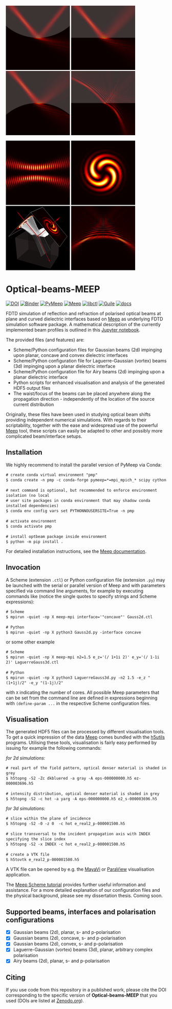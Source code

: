 ![concave](scripts/Gauss_2d/img/concave_intensity_cropped_rotated_resized.png)
![planar](scripts/Gauss_2d/img/planar_intensity_cropped_rotated_resized.png)
![convex](scripts/Gauss_2d/img/convex_intensity_cropped_rotated_resized.png)
![Airy](scripts/Airy_2d/img/Airy_beam_M_0_W_4_scattering.png)

![snap](scripts/Laguerre_Gauss_3d/img/vortex_beam_m_2_longitudinal_resized.png)
![snap](scripts/Laguerre_Gauss_3d/img/vortex_beam_m_2_transverse_resized.png)
![snap](scripts/Laguerre_Gauss_3d/img/vortex_beam_m_2_3d_half_resized.png)
![Airy](scripts/Airy_2d/img/Airy_beam_M_0_W_4_free_space.png)

# Optical-beams-MEEP
[![DOI](https://zenodo.org/badge/91711821.svg)](https://zenodo.org/badge/latestdoi/91711821)
[![Binder](https://mybinder.org/badge_logo.svg)](https://mybinder.org/v2/gh/DanielKotik/Optical-beams-MEEP/master?filepath=beam_profiles.ipynb)
[![PyMeep](https://img.shields.io/badge/PyMeep-1.12.0-success)](https://img.shields.io/badge/PyMeep-1.12.0-success)
[![Meep](https://img.shields.io/badge/Meep-1.7.0-success)](https://github.com/NanoComp/meep)
[![libctl](https://img.shields.io/badge/libctl-4.1.4-success)](https://github.com/NanoComp/libctl/)
[![Guile](https://img.shields.io/badge/Guile-2.2.3--4-success)](https://www.gnu.org/software/guile/)
[![docs](https://github.com/DanielKotik/Optical-beams-MEEP/actions/workflows/gh-pages.yml/badge.svg)](https://github.com/DanielKotik/Optical-beams-MEEP/actions/workflows/gh-pages.yml)

FDTD simulation of reflection and refraction of polarised optical beams at plane and curved dielectric interfaces based on [Meep](https://github.com/stevengj/meep) as underlying FDTD simulation software package. A mathematical description of the currently implemented beam profiles is outlined in this [Jupyter notebook](https://github.com/DanielKotik/Optical-beams-MEEP/blob/master/beam_profiles.ipynb).

The provided files (and features) are:
*   Scheme/Python configuration files for Gaussian beams (2d) impinging upon planar, concave and convex dielectric interfaces
*   Scheme/Python configuration file for Laguerre-Gaussian (vortex) beams (3d) impinging upon a planar dielectric interface
*   Scheme/Python configuration file for Airy beams (2d) impinging upon a planar dielectric interface
*   Python scripts for enhanced visualisation and analysis of the generated HDF5 output files
*   The waist/focus of the beams can be placed anywhere along the propagation direction - independently of the location of the source current distribution

Originally, these files have been used in studying optical beam shifts providing independent numerical simulations. With regards to their scriptability, together with the ease and widespread use of the powerful [Meep](https://github.com/stevengj/meep) tool, these scripts can easily be adapted to other and possibly more complicated beam/interface setups.

## Installation
We highly recommend to install the parallel version of PyMeep via Conda:

```shell
# create conda virtual environment "pmp"
$ conda create -n pmp -c conda-forge pymeep=*=mpi_mpich_* scipy cython

# next command is optional, but recommended to enforce environment isolation (no local
# user site packages in conda environment that may shadow conda installed dependencies)
$ conda env config vars set PYTHONNOUSERSITE=True -n pmp

# activate environment
$ conda activate pmp

# install optbeam package inside environment
$ python -m pip install .
```

For detailed installation instructions, see the [Meep documentation](https://meep.readthedocs.io/en/latest/Installation/#conda-packages).

## Invocation
A Scheme (extension ``.ctl``) or Python configuration file (extension `.py`) may be launched with the serial or parallel version of Meep and with parameters specified via command line arguments, for example by executing commands like (notice the single quotes to specify strings and Scheme expressions):

```shell
# Scheme
$ mpirun -quiet -np X meep-mpi interface='"concave"' Gauss2d.ctl

# Python
$ mpirun -quiet -np X python3 Gauss2d.py -interface concave
```

or some other example

```shell
# Scheme
$ mpirun -quiet -np X meep-mpi n2=1.5 e_z='(/ 1+1i 2)' e_y='(/ 1-1i 2)' LaguerreGauss3d.ctl

# Python
$ mpirun -quiet -np X python3 LaguerreGauss3d.py -n2 1.5 -e_z "(1+1j)/2" -e_y "(1-1j)/2"
```

with ``X`` indicating the number of cores. All possible Meep parameters that can be set from the command line are
defined in expressions beginning with ``(define-param ...`` in the respective Scheme configuration files.

## Visualisation
The generated HDF5 files can be processed by different visualisation tools. To get a quick impression of the data
[Meep](https://github.com/stevengj/meep) comes bundled with the [h5utils](https://github.com/stevengj/h5utils)
programs. Utilising these tools, visualisation is fairly easy performed by issuing for example the following commands:

_for 2d simulations:_

```shell
# real part of the field pattern, optical denser material is shaded in grey
$ h5topng -S2 -Zc dkbluered -a gray -A eps-000000000.h5 ez-000003696.h5

# intensity distribution, optical denser material is shaded in grey
$ h5topng -S2 -c hot -a yarg -A eps-000000000.h5 e2_s-000003696.h5
```

_for 3d simulations:_

```shell
# slice within the plane of incidence
$ h5topng -S2 -0 -z 0  -c hot e_real2_p-000001500.h5

# slice transversal to the incident propagation axis with INDEX specifying the slice index
$ h5topng -S2 -x INDEX -c hot e_real2_p-000001500.h5

# create a VTK file
$ h5tovtk e_real2_p-000001500.h5
```
A VTK file can be opened by e.g. the [MayaVi](https://github.com/enthought/mayavi) or [ParaView](https://github.com/Kitware/ParaView) visualisation application.

The [Meep Scheme tutorial](https://meep.readthedocs.io/en/latest/Scheme_Tutorials/Basics/) provides further useful
information and assistance.
For a more detailed explanation of our configuration files and the physical background, please see my dissertation thesis. Coming soon.

## Supported beams, interfaces and polarisation configurations
-   [x] Gaussian beams (2d), planar, s- and p-polarisation
-   [x] Gaussian beams (2d), concave, s- and p-polarisation
-   [x] Gaussian beams (2d), convex, s- and p-polarisation
-   [x] Laguerre-Gaussian (vortex) beams (3d), planar, arbitrary complex polarisation
-   [x] Airy beams (2d), planar, s- and p-polarisation

## Citing
If you use code from this repository in a published work, please cite the DOI
corresponding to the specific version of **Optical-beams-MEEP** that you used
(DOIs are listed at [Zenodo.org](https://zenodo.org/)).
